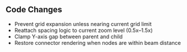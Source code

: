 ## Code Changes

- Prevent grid expansion unless nearing current grid limit
- Reattach spacing logic to current zoom level (0.5x–1.5x)
- Clamp Y-axis gap between parent and child
- Restore connector rendering when nodes are within beam distance
